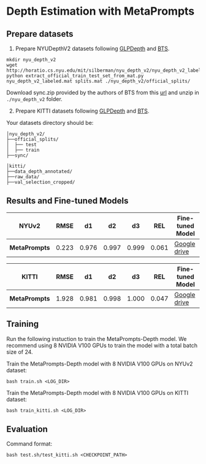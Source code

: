 # Depth Estimation with MetaPrompts
## Prepare datasets

1. Prepare NYUDepthV2 datasets following [GLPDepth](https://github.com/vinvino02/GLPDepth) and [BTS](https://github.com/cleinc/bts/tree/master).

```
mkdir nyu_depth_v2
wget http://horatio.cs.nyu.edu/mit/silberman/nyu_depth_v2/nyu_depth_v2_labeled.mat
python extract_official_train_test_set_from_mat.py nyu_depth_v2_labeled.mat splits.mat ./nyu_depth_v2/official_splits/
```

Download sync.zip provided by the authors of BTS from this [url](https://drive.google.com/file/d/1AysroWpfISmm-yRFGBgFTrLy6FjQwvwP/view) and unzip in `./nyu_depth_v2` folder. 

2. Prepare KITTI datasets following [GLPDepth](https://github.com/vinvino02/GLPDepth) and [BTS](https://github.com/cleinc/bts/tree/master).


Your datasets directory should be:

```
│nyu_depth_v2/
├──official_splits/
│  ├── test
│  ├── train
├──sync/

│kitti/
├──data_depth_annotated/
├──raw_data/
├──val_selection_cropped/
```

## Results and Fine-tuned Models

| NYUv2 | RMSE | d1 | d2 | d3 | REL | Fine-tuned Model |
|-------------------|-------|-------|--------|--------|-------|-------|
| **MetaPrompts** | 0.223 | 0.976 | 0.997 | 0.999 | 0.061 |[Google drive]() |


| KITTI | RMSE | d1 | d2 | d3 | REL | Fine-tuned Model |
|-------------------|-------|-------|--------|--------|-------|-------|
| **MetaPrompts** | 1.928 | 0.981 | 0.998 | 1.000 | 0.047 |[Google drive]() |


## Training

Run the following instuction to train the MetaPrompts-Depth model. We recommend using 8 NVIDIA V100 GPUs to train the model with a total batch size of 24. 

Train the MetaPrompts-Depth model with 8 NVIDIA V100 GPUs on NYUv2 dataset:
```
bash train.sh <LOG_DIR>
```
Train the MetaPrompts-Depth model with 8 NVIDIA V100 GPUs on KITTI dataset:
```
bash train_kitti.sh <LOG_DIR>
```

## Evaluation
Command format:
```
bash test.sh/test_kitti.sh <CHECKPOINT_PATH>
```